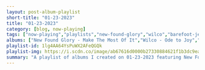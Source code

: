 ```yaml
---
layout: post-album-playlist
short-title: "01-23-2023"
title: "01-23-2023"
category: [blog, now-playing]
tags: ["now-playing","playlists","new-found-glory","wilco","barefoot-jerry"]
albums: ["New Found Glory - Make The Most Of It","Wilco - Ode to Joy","Barefoot Jerry - Southern Delight/Barefoot Jerry"]
playlist-id: 1lg4AA64YsPuWX2AFeQGQk
playlist-img: https://i.scdn.co/image/ab67616d0000b27330884621f1b3dc9eab866fc0
summary: "A playlist of albums I created on 01-23-2023 featuring New Found Glory, Wilco, and Barefoot Jerry"
---
```

